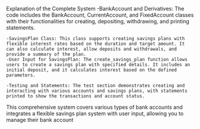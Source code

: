 Explanation of the Complete System
    -BankAccount and Derivatives: The code includes the BankAccount, CurrentAccount, and FixedAccount classes with their functionalities for creating, depositing, withdrawing, and printing statements.

    -SavingsPlan Class: This class supports creating savings plans with flexible interest rates based on the duration and target amount. It can also calculate interest, allow deposits and withdrawals, and provide a summary of the plan.
    -User Input for SavingsPlan: The create_savings_plan function allows users to create a savings plan with specified details. It includes an initial deposit, and it calculates interest based on the defined parameters.

    -Testing and Statements: The test section demonstrates creating and interacting with various accounts and savings plans, with statements printed to show the transactions and account status.

This comprehensive system covers various types of bank accounts and integrates a flexible savings plan system with user input, allowing you to manage their bank account